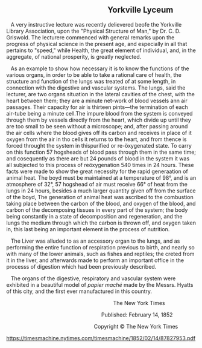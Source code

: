 &nbsp;&nbsp;&nbsp;&nbsp;&nbsp;&nbsp;&nbsp;&nbsp;&nbsp;&nbsp;&nbsp;&nbsp;&nbsp;&nbsp;&nbsp;&nbsp;&nbsp;&nbsp;&nbsp;&nbsp;&nbsp;&nbsp;&nbsp;&nbsp;&nbsp;&nbsp;&nbsp;&nbsp;&nbsp;&nbsp;&nbsp;&nbsp;&nbsp;&nbsp;&nbsp;&nbsp;&nbsp;&nbsp;&nbsp;&nbsp;&nbsp;&nbsp;&nbsp;&nbsp;&nbsp;&nbsp;&nbsp;&nbsp;&nbsp;&nbsp;&nbsp;&nbsp;&nbsp; Yorkville Lyceum
---

&nbsp;&nbsp; A very instructive lecture was recently delievered beofe the Yorkville Library Association, upon the "Physical Structure of Man," by Dr. C. D. Griswold. The lecturere commenced with general remarks upon the progress of physical science in the present age, and especially in all that pertains to "speed," while Health, the great element of individual, and, in the aggregate, of national prosperity, is greatly neglected.

&nbsp;&nbsp; As an example to show how necessary it is to know the functions of the various organs, in order to be able to take a rational care of health, the structure and function of the lungs was treated of at some length, in connection with the digestive and vascular systems. The lungs, said the lecturer, are two organs situation in the lateral cavities of the chest, with the heart between them; they are a minute net-work of blood vessels ann air passages. Their capacity for air is thirteen pints—the termination of each air-tube being a minute cell.The impure blood from the system is conveyed through them by vessels directly from the heart, which divide up until they are too small to be seen without a microscope; and, after passing around the air cells where the blood gives off its carbon and receives in place of it oxygen from the air in tho cells it returns to the heart, and from thence is forced throught the system in thispurified or re-öxygenated state. To carry on this function 57 hogsheads of blood pass through them in the same time; and cosequently as there are but 24 pounds of blood in the system it was all subjected to this process of reöxygenation 540 times in 24 hours. These facts were made to show the great necessity for the rapid generaation of animal heat. The boyd must be maintained at a temperature of 98°, and is an atmosphere of 32°, 57 hogshead of air must receive 66° of heat from the lungs in 24 hours, besides a much larger quantity given off from the surface of the boyd, The generation of animal heat was ascribed to the combustion taking place between the carbon of the blood, and oxygen of the blood, and carbon of the decomposing tissues in every part of the system; the body being constantly in a state of decomposition and regeneration, and the lungs the medium through which the carbon is thrown off, and oxygen taken in, this last being an important element in the process of nutrition.

&nbsp;&nbsp; The Liver was alluded to as an accessory organ to the lungs, and as performing the entire function of respiration previous to birth, and nearly so with many of the lower animals, such as fishes and reptiles; the creted from it in the liver, and afterwards made to perform an important office in the processs of digestion which had been previously described.

&nbsp;&nbsp; The organs of the digestive, respiratory and vascular system were exhibited in a beautiful model of *papier maché* made by the Messrs. Hyatts of this city, and the first ever manufactured in this country.

&nbsp;&nbsp;&nbsp;&nbsp;&nbsp;&nbsp;&nbsp;&nbsp;&nbsp;&nbsp;&nbsp;&nbsp;&nbsp;&nbsp;&nbsp;&nbsp;&nbsp;&nbsp;&nbsp;&nbsp;&nbsp;&nbsp;&nbsp;&nbsp;&nbsp;&nbsp;&nbsp;&nbsp;&nbsp;&nbsp;&nbsp;&nbsp;&nbsp;&nbsp;&nbsp;&nbsp;&nbsp;&nbsp;&nbsp;&nbsp;&nbsp;&nbsp;&nbsp;&nbsp;&nbsp;&nbsp;&nbsp;&nbsp;&nbsp;&nbsp;&nbsp;&nbsp;&nbsp;&nbsp;&nbsp;&nbsp;&nbsp;&nbsp;&nbsp;&nbsp;&nbsp;&nbsp;&nbsp;&nbsp;&nbsp;&nbsp;&nbsp;&nbsp;&nbsp;&nbsp;&nbsp; The New York Times

&nbsp;&nbsp;&nbsp;&nbsp;&nbsp;&nbsp;&nbsp;&nbsp;&nbsp;&nbsp;&nbsp;&nbsp;&nbsp;&nbsp;&nbsp;&nbsp;&nbsp;&nbsp;&nbsp;&nbsp;&nbsp;&nbsp;&nbsp;&nbsp;&nbsp;&nbsp;&nbsp;&nbsp;&nbsp;&nbsp;&nbsp;&nbsp;&nbsp;&nbsp;&nbsp;&nbsp;&nbsp;&nbsp;&nbsp;&nbsp;&nbsp;&nbsp;&nbsp;&nbsp;&nbsp;&nbsp;&nbsp;&nbsp;&nbsp;&nbsp;&nbsp;&nbsp;&nbsp;&nbsp;&nbsp;&nbsp;&nbsp;&nbsp;&nbsp;&nbsp;&nbsp;&nbsp;&nbsp; Published: February 14, 1852

&nbsp;&nbsp;&nbsp;&nbsp;&nbsp;&nbsp;&nbsp;&nbsp;&nbsp;&nbsp;&nbsp;&nbsp;&nbsp;&nbsp;&nbsp;&nbsp;&nbsp;&nbsp;&nbsp;&nbsp;&nbsp;&nbsp;&nbsp;&nbsp;&nbsp;&nbsp;&nbsp;&nbsp;&nbsp;&nbsp;&nbsp;&nbsp;&nbsp;&nbsp;&nbsp;&nbsp;&nbsp;&nbsp;&nbsp;&nbsp;&nbsp;&nbsp;&nbsp;&nbsp;&nbsp;&nbsp;&nbsp;&nbsp;&nbsp;&nbsp;&nbsp;&nbsp;&nbsp;&nbsp;&nbsp;&nbsp;&nbsp;&nbsp; Copyright ©️ The New York Times


https://timesmachine.nytimes.com/timesmachine/1852/02/14/87827953.pdf
